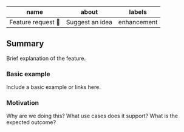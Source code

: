 



| name           |  about    | labels       |
|----------------| ---- |--------------|
| Feature request 🚀  |  Suggest an idea | enhancement  |

## Summary

Brief explanation of the feature.

### Basic example

Include a basic example or links here.

### Motivation

Why are we doing this? What use cases does it support? What is the expected outcome?
